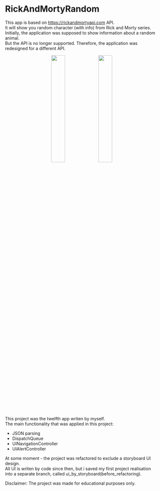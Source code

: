# RickAndMortyRandom
This app is based on https://rickandmortyapi.com API.\
It will show you random character (with info) from Rick and Morty series.\
Initially, the application was supposed to show information about a random animal.\
But the API is no longer supported. Therefore, the application was redesigned for a different API.

<p align="center">
<img src="https://user-images.githubusercontent.com/82824022/212749453-ddb60dee-c5df-4269-b6d3-3a5f7dca300e.PNG" width=30% height=30%>
<img src="https://user-images.githubusercontent.com/82824022/212749024-70265034-e4d6-4b64-947d-0797d786242e.PNG" width=30% height=30%>
</p>

This project was the twelfth app writen by myself.\
The main functionality that was applied in this project:
- JSON parsing
- DispatchQueue
- UINavigationController
- UIAlertController

At some moment - the project was refactored to exclude a storyboard UI design.\
All UI is writen by code since then, but i saved my first project realisation into a separate branch, called ui_by_storyboard(before_refactoring).

Disclaimer:
The project was made for educational purposes only.
